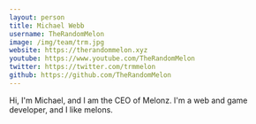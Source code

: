 ```yaml
---
layout: person
title: Michael Webb
username: TheRandomMelon
image: /img/team/trm.jpg
website: https://therandommelon.xyz
youtube: https://www.youtube.com/TheRandomMelon
twitter: https://twitter.com/trmmelon
github: https://github.com/TheRandomMelon
---
```


Hi, I'm Michael, and I am the CEO of Melonz. I'm a web and game developer, and I like melons.
